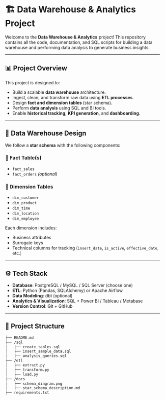 # 🏗️ Data Warehouse & Analytics Project

Welcome to the **Data Warehouse & Analytics** project! This repository contains all the code, documentation, and SQL scripts for building a data warehouse and performing data analysis to generate business insights.

---

## 📊 Project Overview

This project is designed to:
- Build a scalable **data warehouse** architecture.
- Ingest, clean, and transform raw data using **ETL processes**.
- Design **fact and dimension tables** (star schema).
- Perform **data analysis** using SQL and BI tools.
- Enable **historical tracking**, **KPI generation**, and **dashboarding**.

---

## 🧱 Data Warehouse Design

We follow a **star schema** with the following components:

### 🔹 Fact Table(s)
- `fact_sales`
- `fact_orders` *(optional)*

### 🔸 Dimension Tables
- `dim_customer`
- `dim_product`
- `dim_time`
- `dim_location`
- `dim_employee`

Each dimension includes:
- Business attributes
- Surrogate keys
- Technical columns for tracking (`insert_date`, `is_active`, `effective_date`, etc.)

---

## ⚙️ Tech Stack

- **Database**: PostgreSQL / MySQL / SQL Server (choose one)
- **ETL**: Python (Pandas, SQLAlchemy) or Apache Airflow
- **Data Modeling**: dbt (optional)
- **Analytics & Visualization**: SQL + Power BI / Tableau / Metabase
- **Version Control**: Git + GitHub

---

## 📁 Project Structure

```bash
├── README.md
├── /sql
│   ├── create_tables.sql
│   ├── insert_sample_data.sql
│   ├── analysis_queries.sql
├── /etl
│   ├── extract.py
│   ├── transform.py
│   ├── load.py
├── /docs
│   ├── schema_diagram.png
│   ├── star_schema_description.md
├── requirements.txt
